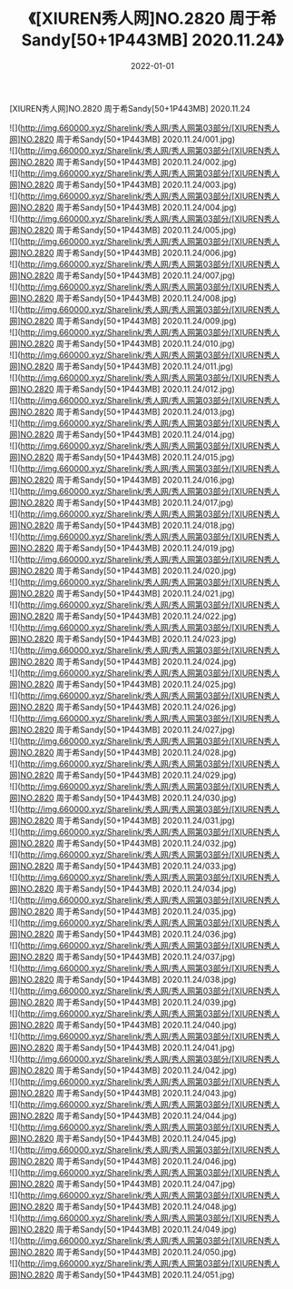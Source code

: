 ﻿---
layout: post
title:  《[XIUREN秀人网]NO.2820 周于希Sandy[50+1P443MB] 2020.11.24》
date:   2022-01-01
img: http://img.660000.xyz/Sharelink/秀人网/秀人网第03部分/[XIUREN秀人网]NO.2820 周于希Sandy[50+1P443MB] 2020.11.24/000.jpg
categories: [美女, 清纯, 唯美]
---

[XIUREN秀人网]NO.2820 周于希Sandy[50+1P443MB] 2020.11.24

 ![](http://img.660000.xyz/Sharelink/秀人网/秀人网第03部分/[XIUREN秀人网]NO.2820 周于希Sandy[50+1P443MB] 2020.11.24/001.jpg) <br>![](http://img.660000.xyz/Sharelink/秀人网/秀人网第03部分/[XIUREN秀人网]NO.2820 周于希Sandy[50+1P443MB] 2020.11.24/002.jpg) <br>![](http://img.660000.xyz/Sharelink/秀人网/秀人网第03部分/[XIUREN秀人网]NO.2820 周于希Sandy[50+1P443MB] 2020.11.24/003.jpg) <br>![](http://img.660000.xyz/Sharelink/秀人网/秀人网第03部分/[XIUREN秀人网]NO.2820 周于希Sandy[50+1P443MB] 2020.11.24/004.jpg) <br>![](http://img.660000.xyz/Sharelink/秀人网/秀人网第03部分/[XIUREN秀人网]NO.2820 周于希Sandy[50+1P443MB] 2020.11.24/005.jpg) <br>![](http://img.660000.xyz/Sharelink/秀人网/秀人网第03部分/[XIUREN秀人网]NO.2820 周于希Sandy[50+1P443MB] 2020.11.24/006.jpg) <br>![](http://img.660000.xyz/Sharelink/秀人网/秀人网第03部分/[XIUREN秀人网]NO.2820 周于希Sandy[50+1P443MB] 2020.11.24/007.jpg) <br>![](http://img.660000.xyz/Sharelink/秀人网/秀人网第03部分/[XIUREN秀人网]NO.2820 周于希Sandy[50+1P443MB] 2020.11.24/008.jpg) <br>![](http://img.660000.xyz/Sharelink/秀人网/秀人网第03部分/[XIUREN秀人网]NO.2820 周于希Sandy[50+1P443MB] 2020.11.24/009.jpg) <br>![](http://img.660000.xyz/Sharelink/秀人网/秀人网第03部分/[XIUREN秀人网]NO.2820 周于希Sandy[50+1P443MB] 2020.11.24/010.jpg) <br>![](http://img.660000.xyz/Sharelink/秀人网/秀人网第03部分/[XIUREN秀人网]NO.2820 周于希Sandy[50+1P443MB] 2020.11.24/011.jpg) <br>![](http://img.660000.xyz/Sharelink/秀人网/秀人网第03部分/[XIUREN秀人网]NO.2820 周于希Sandy[50+1P443MB] 2020.11.24/012.jpg) <br>![](http://img.660000.xyz/Sharelink/秀人网/秀人网第03部分/[XIUREN秀人网]NO.2820 周于希Sandy[50+1P443MB] 2020.11.24/013.jpg) <br>![](http://img.660000.xyz/Sharelink/秀人网/秀人网第03部分/[XIUREN秀人网]NO.2820 周于希Sandy[50+1P443MB] 2020.11.24/014.jpg) <br>![](http://img.660000.xyz/Sharelink/秀人网/秀人网第03部分/[XIUREN秀人网]NO.2820 周于希Sandy[50+1P443MB] 2020.11.24/015.jpg) <br>![](http://img.660000.xyz/Sharelink/秀人网/秀人网第03部分/[XIUREN秀人网]NO.2820 周于希Sandy[50+1P443MB] 2020.11.24/016.jpg) <br>![](http://img.660000.xyz/Sharelink/秀人网/秀人网第03部分/[XIUREN秀人网]NO.2820 周于希Sandy[50+1P443MB] 2020.11.24/017.jpg) <br>![](http://img.660000.xyz/Sharelink/秀人网/秀人网第03部分/[XIUREN秀人网]NO.2820 周于希Sandy[50+1P443MB] 2020.11.24/018.jpg) <br>![](http://img.660000.xyz/Sharelink/秀人网/秀人网第03部分/[XIUREN秀人网]NO.2820 周于希Sandy[50+1P443MB] 2020.11.24/019.jpg) <br>![](http://img.660000.xyz/Sharelink/秀人网/秀人网第03部分/[XIUREN秀人网]NO.2820 周于希Sandy[50+1P443MB] 2020.11.24/020.jpg) <br>![](http://img.660000.xyz/Sharelink/秀人网/秀人网第03部分/[XIUREN秀人网]NO.2820 周于希Sandy[50+1P443MB] 2020.11.24/021.jpg) <br>![](http://img.660000.xyz/Sharelink/秀人网/秀人网第03部分/[XIUREN秀人网]NO.2820 周于希Sandy[50+1P443MB] 2020.11.24/022.jpg) <br>![](http://img.660000.xyz/Sharelink/秀人网/秀人网第03部分/[XIUREN秀人网]NO.2820 周于希Sandy[50+1P443MB] 2020.11.24/023.jpg) <br>![](http://img.660000.xyz/Sharelink/秀人网/秀人网第03部分/[XIUREN秀人网]NO.2820 周于希Sandy[50+1P443MB] 2020.11.24/024.jpg) <br>![](http://img.660000.xyz/Sharelink/秀人网/秀人网第03部分/[XIUREN秀人网]NO.2820 周于希Sandy[50+1P443MB] 2020.11.24/025.jpg) <br>![](http://img.660000.xyz/Sharelink/秀人网/秀人网第03部分/[XIUREN秀人网]NO.2820 周于希Sandy[50+1P443MB] 2020.11.24/026.jpg) <br>![](http://img.660000.xyz/Sharelink/秀人网/秀人网第03部分/[XIUREN秀人网]NO.2820 周于希Sandy[50+1P443MB] 2020.11.24/027.jpg) <br>![](http://img.660000.xyz/Sharelink/秀人网/秀人网第03部分/[XIUREN秀人网]NO.2820 周于希Sandy[50+1P443MB] 2020.11.24/028.jpg) <br>![](http://img.660000.xyz/Sharelink/秀人网/秀人网第03部分/[XIUREN秀人网]NO.2820 周于希Sandy[50+1P443MB] 2020.11.24/029.jpg) <br>![](http://img.660000.xyz/Sharelink/秀人网/秀人网第03部分/[XIUREN秀人网]NO.2820 周于希Sandy[50+1P443MB] 2020.11.24/030.jpg) <br>![](http://img.660000.xyz/Sharelink/秀人网/秀人网第03部分/[XIUREN秀人网]NO.2820 周于希Sandy[50+1P443MB] 2020.11.24/031.jpg) <br>![](http://img.660000.xyz/Sharelink/秀人网/秀人网第03部分/[XIUREN秀人网]NO.2820 周于希Sandy[50+1P443MB] 2020.11.24/032.jpg) <br>![](http://img.660000.xyz/Sharelink/秀人网/秀人网第03部分/[XIUREN秀人网]NO.2820 周于希Sandy[50+1P443MB] 2020.11.24/033.jpg) <br>![](http://img.660000.xyz/Sharelink/秀人网/秀人网第03部分/[XIUREN秀人网]NO.2820 周于希Sandy[50+1P443MB] 2020.11.24/034.jpg) <br>![](http://img.660000.xyz/Sharelink/秀人网/秀人网第03部分/[XIUREN秀人网]NO.2820 周于希Sandy[50+1P443MB] 2020.11.24/035.jpg) <br>![](http://img.660000.xyz/Sharelink/秀人网/秀人网第03部分/[XIUREN秀人网]NO.2820 周于希Sandy[50+1P443MB] 2020.11.24/036.jpg) <br>![](http://img.660000.xyz/Sharelink/秀人网/秀人网第03部分/[XIUREN秀人网]NO.2820 周于希Sandy[50+1P443MB] 2020.11.24/037.jpg) <br>![](http://img.660000.xyz/Sharelink/秀人网/秀人网第03部分/[XIUREN秀人网]NO.2820 周于希Sandy[50+1P443MB] 2020.11.24/038.jpg) <br>![](http://img.660000.xyz/Sharelink/秀人网/秀人网第03部分/[XIUREN秀人网]NO.2820 周于希Sandy[50+1P443MB] 2020.11.24/039.jpg) <br>![](http://img.660000.xyz/Sharelink/秀人网/秀人网第03部分/[XIUREN秀人网]NO.2820 周于希Sandy[50+1P443MB] 2020.11.24/040.jpg) <br>![](http://img.660000.xyz/Sharelink/秀人网/秀人网第03部分/[XIUREN秀人网]NO.2820 周于希Sandy[50+1P443MB] 2020.11.24/041.jpg) <br>![](http://img.660000.xyz/Sharelink/秀人网/秀人网第03部分/[XIUREN秀人网]NO.2820 周于希Sandy[50+1P443MB] 2020.11.24/042.jpg) <br>![](http://img.660000.xyz/Sharelink/秀人网/秀人网第03部分/[XIUREN秀人网]NO.2820 周于希Sandy[50+1P443MB] 2020.11.24/043.jpg) <br>![](http://img.660000.xyz/Sharelink/秀人网/秀人网第03部分/[XIUREN秀人网]NO.2820 周于希Sandy[50+1P443MB] 2020.11.24/044.jpg) <br>![](http://img.660000.xyz/Sharelink/秀人网/秀人网第03部分/[XIUREN秀人网]NO.2820 周于希Sandy[50+1P443MB] 2020.11.24/045.jpg) <br>![](http://img.660000.xyz/Sharelink/秀人网/秀人网第03部分/[XIUREN秀人网]NO.2820 周于希Sandy[50+1P443MB] 2020.11.24/046.jpg) <br>![](http://img.660000.xyz/Sharelink/秀人网/秀人网第03部分/[XIUREN秀人网]NO.2820 周于希Sandy[50+1P443MB] 2020.11.24/047.jpg) <br>![](http://img.660000.xyz/Sharelink/秀人网/秀人网第03部分/[XIUREN秀人网]NO.2820 周于希Sandy[50+1P443MB] 2020.11.24/048.jpg) <br>![](http://img.660000.xyz/Sharelink/秀人网/秀人网第03部分/[XIUREN秀人网]NO.2820 周于希Sandy[50+1P443MB] 2020.11.24/049.jpg) <br>![](http://img.660000.xyz/Sharelink/秀人网/秀人网第03部分/[XIUREN秀人网]NO.2820 周于希Sandy[50+1P443MB] 2020.11.24/050.jpg) <br>![](http://img.660000.xyz/Sharelink/秀人网/秀人网第03部分/[XIUREN秀人网]NO.2820 周于希Sandy[50+1P443MB] 2020.11.24/051.jpg) <br>